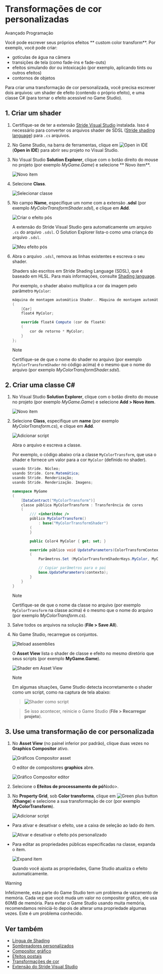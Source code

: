# Transformações de cor personalizadas

<span class="badge text-bg-primary">Avançado</span>
<span class="badge text-bg-success">Programação</span>

Você pode escrever seus próprios efeitos ** custom color transform**. Por exemplo, você pode criar:

* gotículas de água na câmera
* transições de tela (como fade-ins e fade-outs)
* efeitos simulando dor ou intoxicação (por exemplo, aplicando tints ou outros efeitos)
* contornos de objetos

Para criar uma transformação de cor personalizada, você precisa escrever dois arquivos: um shader de efeito (contendo o próprio efeito), e uma classe C# (para tornar o efeito acessível no Game Studio).

## 1. Criar um shader

1. Certifique-se de ter a extensão [Stride Visual Studio](../../../get-started/visual-studio-extension.md) instalada. Isso é necessário para converter os arquivos shader de SDSL ([Stride shading language](../../effects-and-shaders/shading-language/index.md)) para `.cs` arquivos.

2. No Game Studio, na barra de ferramentas, clique em ![Open in IDE](../../../get-started/media/launch-your-game-ide-icon.png) (**Open in IDE**) para abrir seu projeto no Visual Studio.

3. No Visual Studio **Solution Explorer**, clique com o botão direito do mouse no projeto (por exemplo *MyGame.Game*) e selecione ** Novo item**.

   ![ Novo item](../../effects-and-shaders/media/new-item.png)

4. Selecione **Class**.

   ![Selecionar classe](../../effects-and-shaders/media/select-class.png)

5. No campo **Name**, especifique um nome com a extensão **.sdsl** (por exemplo *MyColorTransformShader.sdsl*), e clique em **Add**.

   ![Criar o efeito pós](media/create-post-effect.png)

   A extensão do Stride Visual Studio gera automaticamente um arquivo `.cs` do arquivo `.sdsl`. O Solution Explorer lista-o como uma criança do arquivo `.sdsl`.

   ![ Meu efeito pós ](media/my-post-effect.png)

6. Abra o arquivo `.sdsl`, remova as linhas existentes e escreva o seu shader.

   Shaders são escritos em Stride Shading Language (SDSL), que é baseado em HLSL. Para mais informações, consulte [Shading language](../../effects-and-shaders/shading-language/index.md).

   Por exemplo, o shader abaixo multiplica a cor da imagem pelo parâmetro `MyColor`:

   ```cs
   máquina de montagem automática Shader.. Máquina de montagem automática
   (
       [Cor]
       float4 MyColor;
   
       override float4 Compute (cor de float4)
       (
           cor de retorno * MyColor;
       }
   };
   ```
   > [!Note]
   > Certifique-se de que o nome do shader no arquivo (por exemplo `MyColorTransformShader` no código acima) é o mesmo que o nome do arquivo (por exemplo *MyColorTransformShader.sdsl*).

## 2. Criar uma classe C#

1. No Visual Studio **Solution Explorer**, clique com o botão direito do mouse no projeto (por exemplo *MyGame.Game*) e selecione **Add > Novo item**.

   ![ Novo item](../../effects-and-shaders/media/new-item.png)

2. Selecione **Class**, especifique um **name** (por exemplo *MyColorTransform.cs*), e clique em **Add**.

   ![ Adicionar script](media/add-script.png)

   Abra o arquivo e escreva a classe.

   Por exemplo, o código abaixo cria a classe `MyColorTransform`, que usa o shader e fornece um valor para a cor `MyColor` (definido no shader).

   ```cs
   usando Stride. Núcleo;
   usando Stride. Core.Matemática;
   usando Stride. Renderização;
   usando Stride. Renderização. Imagens;
   
   namespace MyGame
   (
       [DataContract("MyColorTransform")]
       classe pública MyColorTransform : Transferência de cores
       (
           /// <inheritdoc />
           público MyColorTransform() 
               : base("MyColorTransformShader")
           (
           }
   
           public Color4 MyColor { get; set; }
   
           override público void UpdateParameters(ColorTransformContext)
           (
               Parâmetros.Set (MyColorTransformShaderKeys.MyColor, MyColor);
   
               // Copiar parâmetros para o pai
               base.UpdateParameters(contexto);
           }
       }
   }
   ```
   > [!Note]
   > Certifique-se de que o nome da classe no arquivo (por exemplo `MyColorTransform` na classe acima) é o mesmo que o nome do arquivo (por exemplo *MyColorTransform.cs*).

3. Salve todos os arquivos na solução (**File > Save All**).

4. No Game Studio, recarregue os conjuntos.

   ![Reload assemblies](../../../particles/tutorials/media/reload-assemblies.png)

   O **Asset View** lista o shader de classe e efeito no mesmo diretório que seus scripts (por exemplo **MyGame.Game**).

   ![Shader em Asset View](media/post-effect-shader.png)

   > [!Note]
   > Em algumas situações, Game Studio detecta incorretamente o shader como um script, como na captura de tela abaixo:

   > ![Shader como script](media/broken-script-icon.png)

   > Se isso acontecer, reinicie o Game Studio (**File > Recarregar projeto**).

## 3. Use uma transformação de cor personalizada

1. No **Asset View** (no painel inferior por padrão), clique duas vezes no **Graphics Compositor** ativo.

   ![Gráficos Compositor asset](../../graphics-compositor/media/graphics-compositor-asset.png)

   O editor de compositores **graphics** abre.

   ![Gráfico Compositor editor](../../graphics-compositor/media/graphics-compositor-editor.png)

2. Selecione o **Efeitos de processamento de pó**Nodo>.

3. No **Property Grid**, sob **Color transforma**, clique em ![Green plus button](~/manual/game-studio/media/green-plus-icon.png) (**Change**) e selecione a sua transformação de cor (por exemplo **MyColorTransform**).

   ![ Adicionar script](media/add-script-in-properties.png)

* Para ativar e desativar o efeito, use a caixa de seleção ao lado do item.

   ![ Ativar e desativar o efeito pós personalizado](media/enable-disable-custom-post-effect.png)

* Para editar as propriedades públicas especificadas na classe, expanda o item.

   ![Expand item](media/view-custom-post-fx-properties.png)

   Quando você ajusta as propriedades, Game Studio atualiza o efeito automaticamente.

> [!Warning]
> Infelizmente, esta parte do Game Studio tem um problema de vazamento de memória. Cada vez que você muda um valor no compositor gráfico, ele usa 60MB de memória. Para evitar o Game Studio usando muita memória, recomendamos reiniciá-lo depois de alterar uma propriedade algumas vezes. Este é um problema conhecido.

## Ver também

* [Língua de Shading](../../effects-and-shaders/shading-language/index.md)
* [Sombreadores personalizados](../../effects-and-shaders/custom-shaders.md)
* [Compositor gráfico](../../graphics-compositor/index.md)
* [Efeitos postais](../index.md)
* [Transformações de cor](index.md)
* [Extensão do Stride Visual Studio](../../../get-started/visual-studio-extension.md)